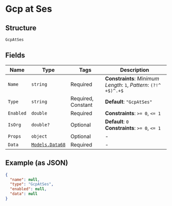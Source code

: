 
# Gcp at Ses

## Structure

`GcpAtSes`

## Fields

| Name | Type | Tags | Description |
|  --- | --- | --- | --- |
| `Name` | `string` | Required | **Constraints**: *Minimum Length*: `1`, *Pattern*: `(?!^ +$)^.+$` |
| `Type` | `string` | Required, Constant | **Default**: `"GcpAtSes"` |
| `Enabled` | `double` | Required | **Constraints**: `>= 0`, `<= 1` |
| `IsOrg` | `double?` | Optional | **Default**: `0`<br>**Constraints**: `>= 0`, `<= 1` |
| `Props` | `object` | Optional | - |
| `Data` | [`Models.Data68`](../../doc/models/data-68.md) | Required | - |

## Example (as JSON)

```json
{
  "name": null,
  "type": "GcpAtSes",
  "enabled": null,
  "data": null
}
```

